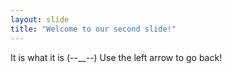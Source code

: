 ```yaml
---
layout: slide
title: "Welcome to our second slide!"
---
```

It is what it is (--__--)
Use the left arrow to go back!

